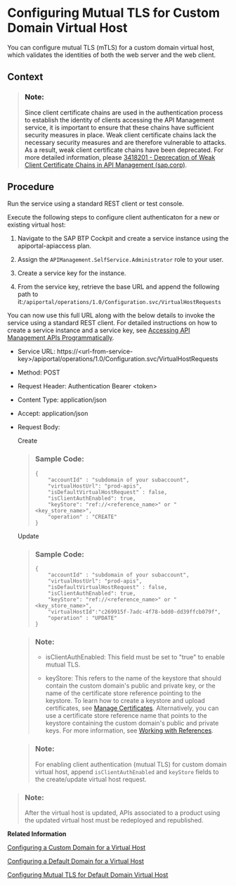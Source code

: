 <!-- loio24532330bc1c4092ae461913084864af -->

# Configuring Mutual TLS for Custom Domain Virtual Host

You can configure mutual TLS \(mTLS\) for a custom domain virtual host, which validates the identities of both the web server and the web client.



<a name="loio24532330bc1c4092ae461913084864af__context_qxp_l3f_j1c"/>

## Context

> ### Note:  
> Since client certificate chains are used in the authentication process to establish the identity of clients accessing the API Management service, it is important to ensure that these chains have sufficient security measures in place. Weak client certificate chains lack the necessary security measures and are therefore vulnerable to attacks. As a result, weak client certificate chains have been deprecated. For more detailed information, please [3418201 - Deprecation of Weak Client Certificate Chains in API Management \(sap.corp\)](https://i7p.wdf.sap.corp/sap(bD1lbiZjPTAwMQ==)/bc/bsp/sno/ui_entry/entry.htm?param=69765F6D6F64653D3030312669765F7361706E6F7465735F6E756D6265723D3334313832303126).



<a name="loio24532330bc1c4092ae461913084864af__steps_xzq_hr4_dmb"/>

## Procedure

Run the service using a standard REST client or test console.

Execute the following steps to configure client authenticaton for a new or existing virtual host:

1.  Navigate to the SAP BTP Cockpit and create a service instance using the apiportal-apiaccess plan.

2.  Assign the `APIManagement.SelfService.Administrator` role to your user.

3.  Create a service key for the instance.

4.  From the service key, retrieve the base URL and append the following path to it:`/apiportal/operations/1.0/Configuration.svc/VirtualHostRequests`


You can now use this full URL along with the below details to invoke the service using a standard REST client. For detailed instructions on how to create a service instance and a service key, see [Accessing API Management APIs Programmatically](accessing-api-management-apis-programmatically-24a2c37.md).

-   Service URL: https://<url-from-service-key\>/apiportal/operations/1.0/Configuration.svc/VirtualHostRequests
-   Method: POST
-   Request Header: Authentication Bearer <token\>
-   Content Type: application/json
-   Accept: application/json
-   Request Body:

    Create

    > ### Sample Code:  
    > ```
    > {
    >     "accountId" : "subdomain of your subaccount",  
    >     "virtualHostUrl": "prod-apis",
    >     "isDefaultVirtualHostRequest" : false,
    >     "isClientAuthEnabled": true,
    >     "keyStore": "ref://<reference_name>" or "<key_store_name>",
    >     "operation" : "CREATE"
    > }
    > 
    > ```

    Update

    > ### Sample Code:  
    > ```
    > {
    >     "accountId" : "subdomain of your subaccount",  
    >     "virtualHostUrl": "prod-apis",
    >     "isDefaultVirtualHostRequest" : false,
    >     "isClientAuthEnabled": true,
    >     "keyStore": "ref://<reference_name>" or "<key_store_name>",
    >     "virtualHostId":"c269915f-7adc-4f78-bdd0-dd39ffcb079f",
    >     "operation" : "UPDATE"
    > }
    > 
    > ```

    > ### Note:  
    > -   isClientAuthEnabled: This field must be set to "true" to enable mutual TLS.
    > 
    > -   keyStore: This refers to the name of the keystore that should contain the custom domain's public and private key, or the name of the certificate store reference pointing to the keystore. To learn how to create a keystore and upload certificates, see [Manage Certificates](50-Development/manage-certificates-c665875.md). Alternatively, you can use a certificate store reference name that points to the keystore containing the custom domain's public and private keys. For more information, see [Working with References](50-Development/working-with-references-6f96b64.md).

    > ### Note:  
    > For enabling client authentication \(mutual TLS\) for custom domain virtual host, append `isClientAuthEnabled` and `keyStore` fields to the create/update virtual host request.


> ### Note:  
> After the virtual host is updated, APIs associated to a product using the updated virtual host must be redeployed and republished.

**Related Information**  


[Configuring a Custom Domain for a Virtual Host](configuring-a-custom-domain-for-a-virtual-host-6b9e5a3.md "The API Management capability enables you to personalize the virtual host URL by configuring a custom domain of your choice. This means that you can have all your APIs displayed as &quot;https://api.bestrun.com/...&quot; if desired. Additionally, you have the option to set up multiple virtual hosts using the same custom domain, such as &quot;https://api1.bestrun.com,&quot; &quot;https://api2.bestrun.com,&quot; and so on.")

[Configuring a Default Domain for a Virtual Host](configuring-a-default-domain-for-a-virtual-host-1085228.md "After successful onboarding, API proxies are assigned a default virtual host URL. Currently, this URL uses the domain &quot;ondemand.com,&quot; which is the common domain for the Business Technology Platform. It’s prefixed with the subdomain consisting of the subaccount name and the data center where the SAP Integration Suite tenant is onboarded. For example, the default host alias could be https://myaccount....eu10.hana.ondemand.com.")

[Configuring Mutual TLS for Default Domain Virtual Host](configuring-mutual-tls-for-default-domain-virtual-host-9faf7ce.md "You can configure mutual TLS (mTLS) for default domain virtual host, which validates the identities of both the web server and the web client.")


